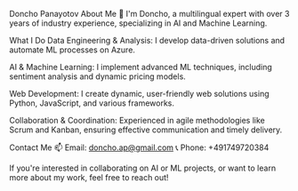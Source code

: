 Doncho Panayotov
About Me
👋 I'm Doncho, a multilingual expert with over 3 years of industry experience, specializing in AI and Machine Learning.

What I Do
Data Engineering & Analysis: I develop data-driven solutions and automate ML processes on Azure.

AI & Machine Learning: I implement advanced ML techniques, including sentiment analysis and dynamic pricing models.

Web Development: I create dynamic, user-friendly web solutions using Python, JavaScript, and various frameworks.

Collaboration & Coordination: Experienced in agile methodologies like Scrum and Kanban, ensuring effective communication and timely delivery.

Contact Me
📫 Email: doncho.ap@gmail.com
📞 Phone: +491749720384

If you're interested in collaborating on AI or ML projects, or want to learn more about my work, feel free to reach out!
